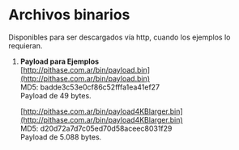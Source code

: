 # Archivos binarios

Disponibles para ser descargados vía http, cuando los ejemplos lo requieran.

1. **Payload para Ejemplos**  
   [http://pithase.com.ar/bin/payload.bin](http://pithase.com.ar/bin/payload.bin)  
   MD5: badde3c53e0cf86c52fffa1ea41ef27    
   Payload de 49 bytes.  

   [http://pithase.com.ar/bin/payload4KBlarger.bin](http://pithase.com.ar/bin/payload4KBlarger.bin)  
   MD5: d20d72a7d7c05ed70d58aceec8031f29   
   Payload de 5.088 bytes.  

   
